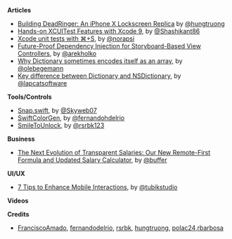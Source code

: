 **Articles**

* [Building DeadRinger: An iPhone X Lockscreen Replica](https://medium.com/@hungtruong/introducing-deadringer-an-iphone-x-lockscreen-replica-9a3e613c833c) by [@hungtruong](https://twitter.com/hungtruong/)
* [Hands-on XCUITest Features with Xcode 9](https://medium.com/xcblog/hands-on-xcuitest-features-with-xcode-9-eb4d00be2781), by [@Shashikant86](https://twitter.com/Shashikant86)
* [Xcode unit tests with ⌘+S](https://medium.com/@londeix/xcode-unit-tests-with-s-13f0deaed501), by [@norapsi](https://twitter.com/norapsi)
* [Future-Proof Dependency Injection for Storyboard-Based View Controllers](http://holko.pl/2017/12/06/future-proof-dependency-injection/), by [@arekholko](https://twitter.com/arekholko)
* [Why Dictionary sometimes encodes itself as an array](https://oleb.net/blog/2017/12/dictionary-codable-array/), by [@olebegemann](https://twitter.com/olebegemann)
* [Key difference between Dictionary and NSDictionary](http://lapcatsoftware.com/articles/key-difference.html), by [@lapcatsoftware](https://twitter.com/lapcatsoftware)

**Tools/Controls**

* [Snap.swift](https://github.com/skyweb07/Snap.swift), by [@Skyweb07](https://twitter.com/Skyweb07)
* [SwiftColorGen](https://github.com/fernandodelrio/SwiftColorGen), by [@fernandohdelrio](https://twitter.com/fernandohdelrio)
* [SmileToUnlock](https://github.com/rsrbk/SmileToUnlock), by [@rsrbk123](https://twitter.com/rsrbk123)

**Business**

* [The Next Evolution of Transparent Salaries: Our New Remote-First Formula and Updated Salary Calculator](https://open.buffer.com/salary-formula/), by [@buffer](https://twitter.com/buffer)



**UI/UX**

* [7 Tips to Enhance Mobile Interactions](https://tubikstudio.com/7-tips-to-enhance-mobile-interactions/), by [@tubikstudio](https://twitter.com/tubikstudio)



**Videos**



**Credits**

* [FranciscoAmado](https://github.com/FranciscoAmado), [fernandodelrio](https://github.com/fernandodelrio), [rsrbk](https://github.com/rsrbk), [hungtruong](https://github.com/hungtruong), [polac24](https://github.com/polac24),[rbarbosa](https://github.com/rbarbosa)
